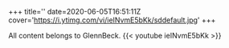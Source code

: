 +++
title=''
date=2020-06-05T16:51:11Z
cover='https://i.ytimg.com/vi/ieINvmE5bKk/sddefault.jpg'
+++

All content belongs to GlennBeck.
{{< youtube ieINvmE5bKk >}}
